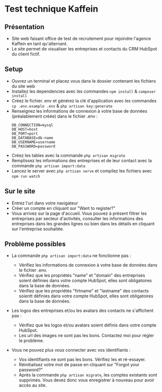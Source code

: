 # Test technique Kaffein

## Présentation

-   Site web faisant office de test de recrutement pour rejoindre l'agence Kaffein en tant qu'alternant.
-   Le site permet de visualiser les entreprises et contacts du CRM HubSpot du client fictif.

## Setup

-   Ouvrez un terminal et placez vous dans le dossier contenant les fichiers du site web
-   Installez les dependencies avec les commandes `npm install` & `composer install`
-   Créez le fichier. env et générez la clé d'application avec les commandes `cp .env.example .env` & `php artisan key:generate`
-   Renseignez les informations de connexion à votre base de données (préalablement créée) dans le fichier .env :
    ```
    DB_CONNECTION=mysql
    DB_HOST=host
    DB_PORT=port
    DB_DATABASE=db-name
    DB_USERNAME=username
    DB_PASSWORD=password
    ```
-   Créez les tables avec la commande `php artisan migrate`
-   Remplissez les informations des entreprises et de leur contact avec la commande `php artisan import:data`
-   Lancez le server avec `php artisan serve` et compilez les fichiers avec `npm run watch`

## Sur le site

-   Entrez l'url dans votre navigateur
-   Créer un compte en cliquant sur "Want to register?"
-   Vous arrivez sur la page d'accueil. Vous pouvez à présent filtrer les entreprises par secteur d'activités, consulter les informations des entreprises dans les grandes lignes ou bien dans les détails en cliquant sur l'entreprise souhaitée.

## Problème possibles

-   La commande `php artisan import:data` ne fonctionne pas :

    -   Vérifiez les informations de connexion à votre base de données dans le fichier .env.
    -   Vérifiez que les propriétés "name" et "domain" des entreprises soient définies dans votre compte HubSpot, elles sont obligatoires dans la base de données.
    -   Vérifiez que les propriétés "firtname" et "lastname" des contacts soientt définies dans votre compte HubSpot, elles sont obligatoires dans la base de données.

-   Les logos des entreprises et/ou les avatars des contacts ne s'affichent pas :

    -   Vérifiez que les logos et/ou avatars soient définis dans votre compte HubSpot.
    -   Les url des images ne sont pas les bons. Contactez moi pour régler le problème.

-   Vous ne pouvez plus vous connecter avec vos identifiants :
    -   Vos identifiants ne sont pas les bons. Vérifiez les et ré-essayer.
    -   Réinitialisez votre mot de passe en cliquant sur "Forgot your password?"
    -   Après la commande `php artisan migrate`, les comptes existants sont supprimés. Vous devez donc vous enregistrer à nouveau pour avoir accès au site.
